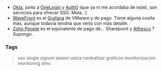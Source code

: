 * [Okta](https://www.okta.com/), junto a [OneLogin](https://www.onelogin.com/) y [Auth0](https://auth0.com) (que ya ni me acordaba de este),
  son servicios para ofrecer SSO. Mola. :)
* [WaveFront](https://www.wavefront.com) es el [Grafana](https://grafana.com) de VMware y de pago. Tiene alguna cosita más, aunque todavía tendría que verlo
  con más detalle.
* [Zoho People](http://www.zoho.eu/people) es el equivalente de pago de... Sharepoint y [Alfresco](https://www.alfresco.com) ? Supongo.

### Tags
> sso single signon sesion unica centralizar graficos monitorizacion monitoring dms
